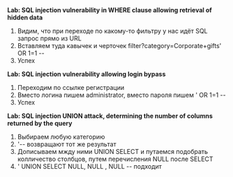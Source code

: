 
<b>Lab: SQL injection vulnerability in WHERE clause allowing retrieval of hidden data</b>
  1. Видим, что при переходе по какому-то фильтру у нас идёт SQL запрос прямо из URL
  2. Вставляем туда кавычек и черточек filter?category=Corporate+gifts' OR 1=1 --
  3. Успех
  
<b>Lab: SQL injection vulnerability allowing login bypass</b>
  1. Переходим по ссылке регистрации
  2. Вместо логина пишем administrator, вместо пароля пишем ' OR 1=1 --
  3. Успех

<b>Lab: SQL injection UNION attack, determining the number of columns returned by the query</b>
  1. Выбираем любую категорию
  2. '-- возвращают тот же результат
  3. Дописываем мжду ними UNION SELECT и путаемся подобрать колличество столбцов, путем перечисления NULL после SELECT
  4. ' UNION SELECT NULL, NULL , NULL -- подходит 

